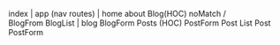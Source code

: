   index
    |
    app (nav routes)
    |
home  about Blog(HOC)  noMatch
              /\
      BlogFrom  BlogList
                  |
                blog
            BlogForm  Posts (HOC)
                  PostForm    Post List
                                Post
                              PostForm